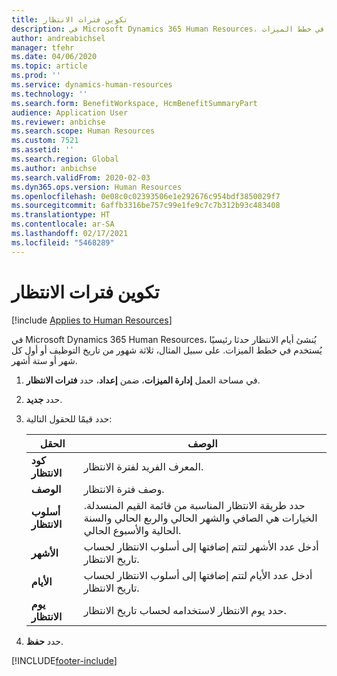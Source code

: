 ```yaml
---
title: تكوين فترات الانتظار
description: في Microsoft Dynamics 365 Human Resources، يُنشئ أيام الانتظار حدثا رئيسيًا يُستخدم في خطط الميزات.
author: andreabichsel
manager: tfehr
ms.date: 04/06/2020
ms.topic: article
ms.prod: ''
ms.service: dynamics-human-resources
ms.technology: ''
ms.search.form: BenefitWorkspace, HcmBenefitSummaryPart
audience: Application User
ms.reviewer: anbichse
ms.search.scope: Human Resources
ms.custom: 7521
ms.assetid: ''
ms.search.region: Global
ms.author: anbichse
ms.search.validFrom: 2020-02-03
ms.dyn365.ops.version: Human Resources
ms.openlocfilehash: 0e08c0c02393506e1e292676c954bdf3850029f7
ms.sourcegitcommit: 6affb3316be757c99e1fe9c7c7b312b93c483408
ms.translationtype: HT
ms.contentlocale: ar-SA
ms.lasthandoff: 02/17/2021
ms.locfileid: "5468289"
---
```

# <a name="configure-waiting-periods"></a>تكوين فترات الانتظار

[!include [Applies to Human Resources](../includes/applies-to-hr.md)]

في Microsoft Dynamics 365 Human Resources، يُنشئ أيام الانتظار حدثا رئيسيًا يُستخدم في خطط الميزات. على سبيل المثال، ثلاثة شهور من تاريخ التوظيف أو أول كل شهر أو ستة أشهر.   

1. في مساحة العمل **إدارة الميزات**، ضمن **إعداد**، حدد **فترات الانتظار**.

2. حدد **جديد**.

3. حدد قيمًا للحقول التالية:

   | الحقل | ‏‏الوصف |
   | --- | --- |
   | **كود الانتظار** | المعرف الفريد لفترة الانتظار. |
   | **‏‏الوصف** | وصف فترة الانتظار. |
   | **أسلوب الانتظار** | حدد طريقة الانتظار المناسبة من قائمة القيم المنسدلة. الخيارات هي الصافي والشهر الحالي والربع الحالي والسنة الحالية والأسبوع الحالي. |
   | **الأشهر** | أدخل عدد الأشهر لتتم إضافتها إلى أسلوب الانتظار لحساب تاريخ الانتظار. |
   | **الأيام** | أدخل عدد الأيام لتتم إضافتها إلى أسلوب الانتظار لحساب تاريخ الانتظار. |
   | **يوم الانتظار** | حدد يوم الانتظار لاستخدامه لحساب تاريخ الانتظار. |

4. حدد **حفظ**.


[!INCLUDE[footer-include](../includes/footer-banner.md)]